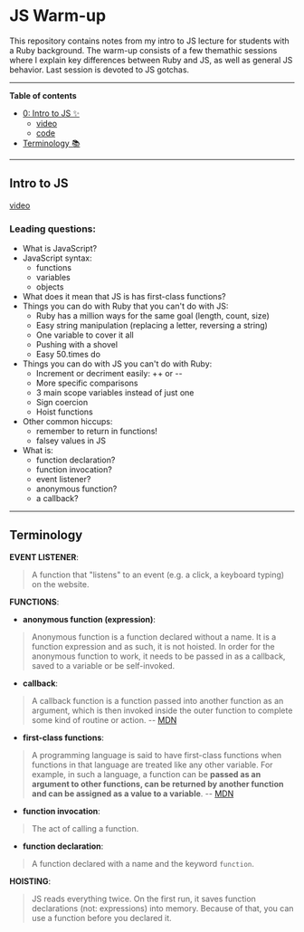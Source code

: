 # JS Warm-up

This repository contains notes from my intro to JS lecture for students with a Ruby background. The warm-up consists of a few themathic sessions where I explain key differences between Ruby and JS, as well as general JS behavior. Last session is devoted to JS gotchas. 

---
**Table of contents**
- [0: Intro to JS ✨](#0-intro-to-js)
    * [video](https://wework.zoom.com/rec/share/-eNRBOHh20VOT8_JzHP4ZbUPJKbveaa80ClI_aYOnR5zgPXK-h7E6DB3TMbaWggz?startTime=1587153698000)
    * [code](https://github.com/sylwiavargas/js-warmup/tree/master/0)
- [Terminology 📚](#terminology)

---
## Intro to JS
[video](https://wework.zoom.com/rec/share/-eNRBOHh20VOT8_JzHP4ZbUPJKbveaa80ClI_aYOnR5zgPXK-h7E6DB3TMbaWggz?startTime=1587153698000)

### Leading questions:
- What is JavaScript?
- JavaScript syntax:
    - functions
    - variables
    - objects
- What does it mean that JS is has first-class functions? 
- Things you can do with Ruby that you can't do with JS:
    - Ruby has a million ways for the same goal (length, count, size)
    - Easy string manipulation (replacing a letter, reversing a string)
    - One variable to cover it all
    - Pushing with a shovel 
    - Easy 50.times do
- Things you can do with JS you can't do with Ruby:
    - Increment or decriment easily: ++ or --
    - More specific comparisons
    - 3 main scope variables instead of just one
    - Sign coercion
    - Hoist functions
- Other common hiccups:
    - remember to return in functions!
    - falsey values in JS 
- What is:
    - function declaration?
    - function invocation?
    - event listener?
    - anonymous function?
    - a callback?

---
## Terminology

**EVENT LISTENER**:
>A function that "listens" to an event (e.g. a click, a keyboard typing) on the website.

**FUNCTIONS**:
- **anonymous function (expression)**:
>Anonymous function is a function declared without a name. It is a function expression and as such, it is not hoisted. In order for the anonymous function to work, it needs to be passed in as a callback, saved to a variable or be self-invoked.

- **callback**:
>A callback function is a function passed into another function as an argument, which is then invoked inside the outer function to complete some kind of routine or action. -- [MDN](https://developer.mozilla.org/en-US/docs/Glossary/Callback_function)

- **first-class functions**:
>A programming language is said to have first-class functions when functions in that language are treated like any other variable. For example, in such a language, a function can be **passed as an argument to other functions, can be returned by another function and can be assigned as a value to a variable**. -- [MDN](https://developer.mozilla.org/en-US/docs/Glossary/First-class_Function)

- **function invocation**:
>The act of calling a function. 

- **function declaration**:
>A function declared with a name and the keyword `function`.

**HOISTING**:
>JS reads everything twice. On the first run, it saves function declarations (not: expressions) into memory. Because of that, you can use a function before you declared it. 
